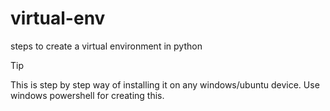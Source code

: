 # virtual-env
steps to create a virtual environment in python
> [!Tip]
> This is step  by step way of installing it on any windows/ubuntu device.
> Use windows powershell for creating this.



